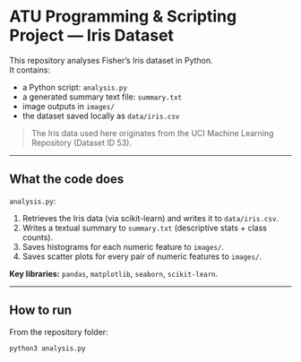 # ATU Programming & Scripting Project — Iris Dataset

This repository analyses Fisher’s Iris dataset in Python.  
It contains:
- a Python script: `analysis.py`
- a generated summary text file: `summary.txt`
- image outputs in `images/`
- the dataset saved locally as `data/iris.csv`

> The Iris data used here originates from the UCI Machine Learning Repository (Dataset ID 53).

---

## What the code does

`analysis.py`:
1. Retrieves the Iris data (via scikit-learn) and writes it to `data/iris.csv`.
2. Writes a textual summary to `summary.txt` (descriptive stats + class counts).
3. Saves histograms for each numeric feature to `images/`.
4. Saves scatter plots for every pair of numeric features to `images/`.

**Key libraries:** `pandas`, `matplotlib`, `seaborn`, `scikit-learn`.

---

## How to run

From the repository folder:

```bash
python3 analysis.py
